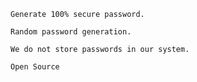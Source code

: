 
    Generate 100% secure password.

    Random password generation.

    We do not store passwords in our system.

    Open Source
